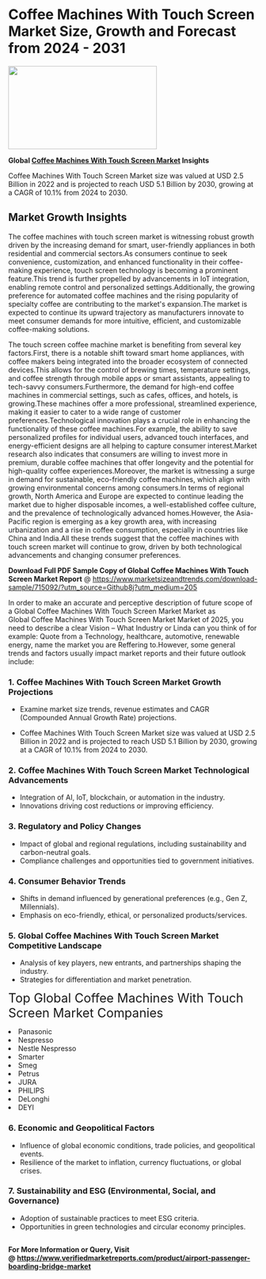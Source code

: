 <H1>Coffee Machines With Touch Screen Market Size, Growth and Forecast from 2024 - 2031</H1><img class="aligncenter size-medium wp-image-584254" src="https://thirdeyenews.in/wp-content/uploads/2024/09/Global-Market-Research-300x168.jpeg" alt="" width="300" height="168" /><p><strong>Global&nbsp;<a href="https://www.marketsizeandtrends.com/download-sample/715092/?utm_source=Github8j?utm_medium=205">Coffee Machines With Touch Screen Market</a> Insights</strong></p><p>Coffee Machines With Touch Screen Market size was valued at USD 2.5 Billion in 2022 and is projected to reach USD 5.1 Billion by 2030, growing at a CAGR of 10.1% from 2024 to 2030.</p><p><h2>Market Growth Insights</h2> <p>The coffee machines with touch screen market is witnessing robust growth driven by the increasing demand for smart, user-friendly appliances in both residential and commercial sectors.As consumers continue to seek convenience, customization, and enhanced functionality in their coffee-making experience, touch screen technology is becoming a prominent feature.This trend is further propelled by advancements in IoT integration, enabling remote control and personalized settings.Additionally, the growing preference for automated coffee machines and the rising popularity of specialty coffee are contributing to the market's expansion.The market is expected to continue its upward trajectory as manufacturers innovate to meet consumer demands for more intuitive, efficient, and customizable coffee-making solutions.</p> <p>The touch screen coffee machine market is benefiting from several key factors.First, there is a notable shift toward smart home appliances, with coffee makers being integrated into the broader ecosystem of connected devices.This allows for the control of brewing times, temperature settings, and coffee strength through mobile apps or smart assistants, appealing to tech-savvy consumers.Furthermore, the demand for high-end coffee machines in commercial settings, such as cafes, offices, and hotels, is growing.These machines offer a more professional, streamlined experience, making it easier to cater to a wide range of customer preferences.Technological innovation plays a crucial role in enhancing the functionality of these coffee machines.For example, the ability to save personalized profiles for individual users, advanced touch interfaces, and energy-efficient designs are all helping to capture consumer interest.Market research also indicates that consumers are willing to invest more in premium, durable coffee machines that offer longevity and the potential for high-quality coffee experiences.Moreover, the market is witnessing a surge in demand for sustainable, eco-friendly coffee machines, which align with growing environmental concerns among consumers.In terms of regional growth, North America and Europe are expected to continue leading the market due to higher disposable incomes, a well-established coffee culture, and the prevalence of technologically advanced homes.However, the Asia-Pacific region is emerging as a key growth area, with increasing urbanization and a rise in coffee consumption, especially in countries like China and India.All these trends suggest that the coffee machines with touch screen market will continue to grow, driven by both technological advancements and changing consumer preferences.</p> <p><span class=""><strong>Download Full PDF Sample Copy of Global Coffee Machines With Touch Screen Market Report</strong> @ <a href="https://www.marketsizeandtrends.com/download-sample/715092/?utm_source=Github8j?utm_medium=205" target="_blank">https://www.marketsizeandtrends.com/download-sample/715092/?utm_source=Github8j?utm_medium=205</a></span></p><p>In order to make an accurate and perceptive description of future scope of a Global&nbsp;Coffee Machines With Touch Screen Market Market as Global&nbsp;Coffee Machines With Touch Screen Market Market of 2025, you need to describe a clear Vision &ndash; What Industry or Linda can you think of for example: Quote from a Technology, healthcare, automotive, renewable energy, name the market you are Reffering to.However, some general trends and factors usually impact market reports and their future outlook include:</p><h3>1.&nbsp;<strong>Coffee Machines With Touch Screen Market Growth Projections</strong></h3><ul><li>Examine market size trends, revenue estimates and CAGR (Compounded Annual Growth Rate) projections.</li><li><p>Coffee Machines With Touch Screen Market size was valued at USD 2.5 Billion in 2022 and is projected to reach USD 5.1 Billion by 2030, growing at a CAGR of 10.1% from 2024 to 2030.</p></li></ul><h3>2.&nbsp;<strong>Coffee Machines With Touch Screen Market Technological Advancements</strong></h3><ul><li>Integration of AI, IoT, blockchain, or automation in the industry.</li><li>Innovations driving cost reductions or improving efficiency.</li></ul><h3>3.&nbsp;<strong>Regulatory and Policy Changes</strong></h3><ul><li>Impact of global and regional regulations, including sustainability and carbon-neutral goals.</li><li>Compliance challenges and opportunities tied to government initiatives.</li></ul><h3>4.&nbsp;<strong>Consumer Behavior Trends</strong></h3><ul><li>Shifts in demand influenced by generational preferences (e.g., Gen Z, Millennials).</li><li>Emphasis on eco-friendly, ethical, or personalized products/services.</li></ul><h3>5.&nbsp;<strong>Global Coffee Machines With Touch Screen Market Competitive Landscape</strong></h3><ul><li>Analysis of key players, new entrants, and partnerships shaping the industry.</li><li>Strategies for differentiation and market penetration.</li></ul><p data-pm-slice="1 1 []"><span style="color: inherit; font-family: inherit; font-size: 25px;">Top Global Coffee Machines With Touch Screen Market Companies</span></p><div class="" data-test-id=""><p><li>Panasonic</li><li> Nespresso</li><li> Nestle Nespresso</li><li> Smarter</li><li> Smeg</li><li> Petrus</li><li> JURA</li><li> PHILIPS</li><li> DeLonghi</li><li> DEYI</li></p></div><h3>6.&nbsp;<strong>Economic and Geopolitical Factors</strong></h3><ul><li>Influence of global economic conditions, trade policies, and geopolitical events.</li><li>Resilience of the market to inflation, currency fluctuations, or global crises.</li></ul><h3>7.&nbsp;<strong>Sustainability and ESG (Environmental, Social, and Governance)</strong></h3><ul><li>Adoption of sustainable practices to meet ESG criteria.</li><li>Opportunities in green technologies and circular economy principles.</li></ul><h2><strong style="font-size: 14px;">For More Information or Query, Visit @&nbsp;</strong><a style="background-color: #ffffff; font-size: 14px;" href="https://www.marketsizeandtrends.com/report/coffee-machines-with-touch-screen-market/" target="_blank">https://www.verifiedmarketreports.com/product/airport-passenger-boarding-bridge-market</a></h2>